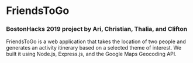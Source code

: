 # FriendsToGo
### BostonHacks 2019 project by Ari, Christian, Thalia, and Clifton

FriendsToGo is a web application that takes the location of two people and generates an activity itinerary based on a selected theme of interest. We built it using Node.js, Express.js, and the Google Maps Geocoding API.
